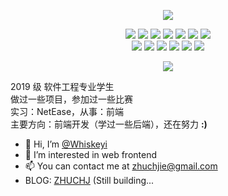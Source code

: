 
<p align="center">
  <img src="https://readme-typing-svg.herokuapp.com?font=Fira+Code&pause=1000&color=000000&background=FFFFFF&vCenter=true&width=120&height=30&lines=%40Whiskeyi">
</p>

<div align="center">
  <img src="https://img.shields.io/badge/-JavaScript-f6da1c?style=flat&logo=javascript&logoColor=white">
  <img src="https://img.shields.io/badge/-React-00b4ce?style=flat&logo=react&logoColor=white">
  <img src="https://img.shields.io/badge/-TypeScript-2b6dbf?style=flat&logo=typescript&logoColor=white">
  <img src="https://img.shields.io/badge/-Vue-46b882?style=flat&logo=vue.js&logoColor=white">
  <img src="https://img.shields.io/badge/-Node.js-3C873A?style=flat&logo=Node.js&logoColor=white">
  <img src="https://img.shields.io/badge/Wechat_Miniprogram-09b955?style=flat&logo=wechat&logoColor=white">
  <img src="https://img.shields.io/badge/-Less-bf608e?style=flat&logo=less&logoColor=white">
</div>
<div align="center">
  <img src="https://img.shields.io/badge/-Git-ee462c?style=flat&logo=git&logoColor=white">
  <img src="https://img.shields.io/badge/-Nginx-408e43?style=flat&logo=nginx&logoColor=white">
  <img src="https://img.shields.io/badge/-Docker-218bea?style=flat&logo=docker&logoColor=white">
  <img src="https://img.shields.io/badge/-Github-black?style=flat&logo=github">
   <img src="https://img.shields.io/badge/-Webpack-%232C3A42?style=flat-square&logo=webpack">
   <img src="https://img.shields.io/badge/-ESLint-%234B32C3?style=flat-square&logo=eslint">
</div>
<p />

<p align="center">
  <img src="https://github-readme-stats.vercel.app/api?username=Whiskeyi&hide=prs,issues,contribs&show_icons=true">
</p>

2019 级 软件工程专业学生<br />
做过一些项目，参加过一些比赛<br />
实习：NetEase，从事：前端<br />
主要方向：前端开发（学过一些后端），还在努力  **:)**

- 👋 Hi, I’m [@Whiskeyi](https://github.com/Whiskeyi)
- 👀 I’m interested in web frontend
- 📫 You can contact me at [zhuchjie@gmail.com](mailto:zhuchjie@gmail.com)
- BLOG: [ZHUCHJ](https://zhuchj.com/) (Still building...


